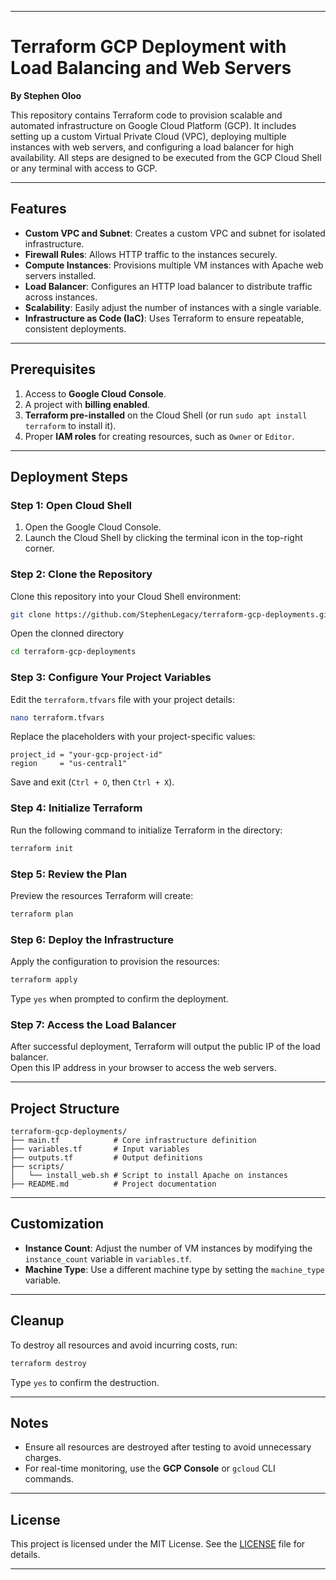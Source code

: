
---

# Terraform GCP Deployment with Load Balancing and Web Servers  
**By Stephen Oloo**  

This repository contains Terraform code to provision scalable and automated infrastructure on Google Cloud Platform (GCP). It includes setting up a custom Virtual Private Cloud (VPC), deploying multiple instances with web servers, and configuring a load balancer for high availability. All steps are designed to be executed from the GCP Cloud Shell or any terminal with access to GCP.

---

## Features  

- **Custom VPC and Subnet**: Creates a custom VPC and subnet for isolated infrastructure.  
- **Firewall Rules**: Allows HTTP traffic to the instances securely.  
- **Compute Instances**: Provisions multiple VM instances with Apache web servers installed.  
- **Load Balancer**: Configures an HTTP load balancer to distribute traffic across instances.  
- **Scalability**: Easily adjust the number of instances with a single variable.  
- **Infrastructure as Code (IaC)**: Uses Terraform to ensure repeatable, consistent deployments.  

---

## Prerequisites  

1. Access to **Google Cloud Console**.  
2. A project with **billing enabled**.  
3. **Terraform pre-installed** on the Cloud Shell (or run `sudo apt install terraform` to install it).  
4. Proper **IAM roles** for creating resources, such as `Owner` or `Editor`.  

---

## Deployment Steps  

### Step 1: Open Cloud Shell  
1. Open the Google Cloud Console.  
2. Launch the Cloud Shell by clicking the terminal icon in the top-right corner.  

### Step 2: Clone the Repository  
Clone this repository into your Cloud Shell environment:  
```bash
git clone https://github.com/StephenLegacy/terraform-gcp-deployments.git

```
Open the clonned directory
```bash
cd terraform-gcp-deployments
```

### Step 3: Configure Your Project Variables  
Edit the `terraform.tfvars` file with your project details:  
```bash
nano terraform.tfvars
```
Replace the placeholders with your project-specific values:  
```hcl
project_id = "your-gcp-project-id"
region     = "us-central1"
```
Save and exit (`Ctrl + O`, then `Ctrl + X`).

### Step 4: Initialize Terraform  
Run the following command to initialize Terraform in the directory:  
```bash
terraform init
```

### Step 5: Review the Plan  
Preview the resources Terraform will create:  
```bash
terraform plan
```

### Step 6: Deploy the Infrastructure  
Apply the configuration to provision the resources:  
```bash
terraform apply
```
Type `yes` when prompted to confirm the deployment.

### Step 7: Access the Load Balancer  
After successful deployment, Terraform will output the public IP of the load balancer.  
Open this IP address in your browser to access the web servers.

---

## Project Structure  

```
terraform-gcp-deployments/
├── main.tf            # Core infrastructure definition
├── variables.tf       # Input variables
├── outputs.tf         # Output definitions
├── scripts/
│   └── install_web.sh # Script to install Apache on instances
├── README.md          # Project documentation
```

---

## Customization  

- **Instance Count**: Adjust the number of VM instances by modifying the `instance_count` variable in `variables.tf`.  
- **Machine Type**: Use a different machine type by setting the `machine_type` variable.  

---

## Cleanup  

To destroy all resources and avoid incurring costs, run:  
```bash
terraform destroy
```
Type `yes` to confirm the destruction.

---

## Notes  

- Ensure all resources are destroyed after testing to avoid unnecessary charges.  
- For real-time monitoring, use the **GCP Console** or `gcloud` CLI commands.

---

## License  

This project is licensed under the MIT License. See the [LICENSE](LICENSE) file for details.

---


